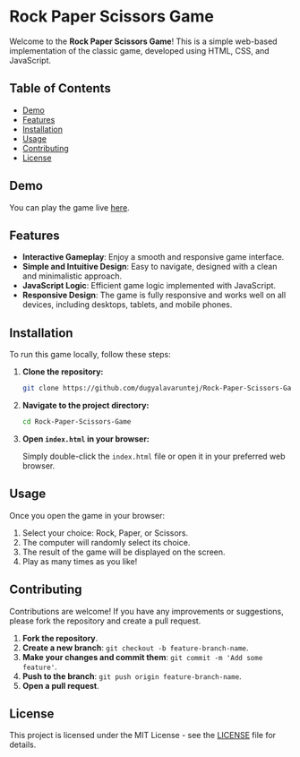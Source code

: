 # Rock Paper Scissors Game

Welcome to the **Rock Paper Scissors Game**! This is a simple web-based implementation of the classic game, developed using HTML, CSS, and JavaScript.

## Table of Contents

- [Demo](#demo)
- [Features](#features)
- [Installation](#installation)
- [Usage](#usage)
- [Contributing](#contributing)
- [License](#license)

## Demo

You can play the game live [here](https://dugyalavaruntej.github.io/Rock-Paper-Scissors-Game/).  

## Features

- **Interactive Gameplay**: Enjoy a smooth and responsive game interface.
- **Simple and Intuitive Design**: Easy to navigate, designed with a clean and minimalistic approach.
- **JavaScript Logic**: Efficient game logic implemented with JavaScript.
- **Responsive Design**: The game is fully responsive and works well on all devices, including desktops, tablets, and mobile phones.

## Installation

To run this game locally, follow these steps:

1. **Clone the repository:**

    ```bash
    git clone https://github.com/dugyalavaruntej/Rock-Paper-Scissors-Game.git
    ```

2. **Navigate to the project directory:**

    ```bash
    cd Rock-Paper-Scissors-Game
    ```

3. **Open `index.html` in your browser:**

    Simply double-click the `index.html` file or open it in your preferred web browser.

## Usage

Once you open the game in your browser:

1. Select your choice: Rock, Paper, or Scissors.
2. The computer will randomly select its choice.
3. The result of the game will be displayed on the screen.
4. Play as many times as you like!

## Contributing

Contributions are welcome! If you have any improvements or suggestions, please fork the repository and create a pull request.

1. **Fork the repository**.
2. **Create a new branch**: `git checkout -b feature-branch-name`.
3. **Make your changes and commit them**: `git commit -m 'Add some feature'`.
4. **Push to the branch**: `git push origin feature-branch-name`.
5. **Open a pull request**.

## License

This project is licensed under the MIT License - see the [LICENSE](LICENSE) file for details.

